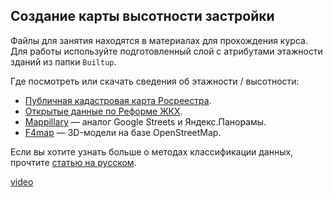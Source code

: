 ## Создание карты высотности застройки

Файлы для занятия находятся в материалах для прохождения курса. Для работы используйте подготовленный слой с атрибутами этажности зданий из папки `Builtup`.

Где посмотреть или скачать сведения об этажности / высотности:

*   [Публичная кадастровая карта Росреестра](https://pkk.rosreestr.ru/).
*   [Открытые данные по Реформе ЖКХ](https://www.reformagkh.ru/opendata).
*   [Mappillary](https://www.mapillary.com/app/) — аналог Google Streets и Яндекс.Панорамы.
*   [F4map](https://demo.f4map.com/#lat=55.7534587&lon=37.6239594&zoom=17) — 3D-модели на базе OpenStreetMap.

Если вы хотите узнать больше о методах классификации данных, прочтите [статью на русском](https://desktop.arcgis.com/ru/arcmap/10.3/map/working-with-layers/classifying-numerical-fields-for-graduated-symbols.htm).

[video](https://player.softculture.cc/embed/online/GIS/GIS_10.10.12_L2-11_Builtup)